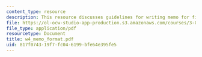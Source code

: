 ```yaml
---
content_type: resource
description: This resource discusses guidelines for writing memo for final exam.
file: https://ol-ocw-studio-app-production.s3.amazonaws.com/courses/3-014-materials-laboratory-fall-2006/817f074319f7fc046199bfe64e395fe5_w4_memo_format.pdf
file_type: application/pdf
resourcetype: Document
title: w4_memo_format.pdf
uid: 817f0743-19f7-fc04-6199-bfe64e395fe5
---
```

